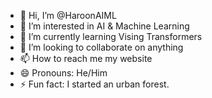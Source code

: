 - 👋 Hi, I’m @HaroonAIML
- 👀 I’m interested in AI & Machine Learning
- 🌱 I’m currently learning Vising Transformers
- 💞️ I’m looking to collaborate on anything
- 📫 How to reach me my website
- 😄 Pronouns: He/Him
- ⚡ Fun fact: I started an urban forest.

<!---
HaroonAIML/HaroonAIML is a ✨ special ✨ repository because its `README.md` (this file) appears on your GitHub profile.
You can click the Preview link to take a look at your changes.
--->
